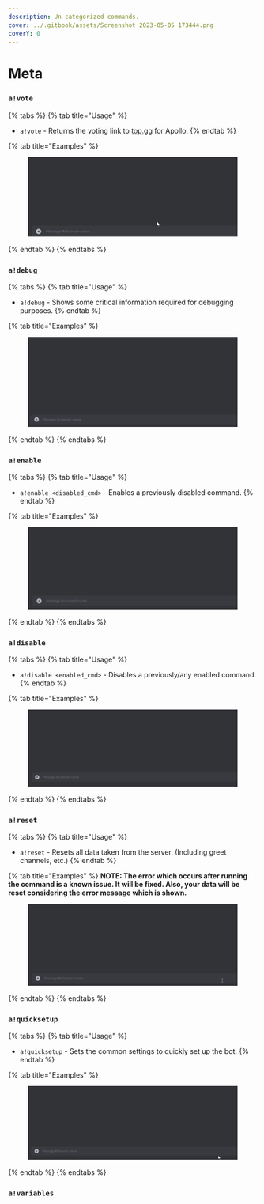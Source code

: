 ```yaml
---
description: Un-categorized commands.
cover: ../.gitbook/assets/Screenshot 2023-05-05 173444.png
coverY: 0
---
```


# Meta

### `a!vote`

{% tabs %}
{% tab title="Usage" %}
* `a!vote` - Returns the voting link to [top.gg](https://top.gg/bot/824119071556763668/vote) for Apollo.
{% endtab %}

{% tab title="Examples" %}
<figure><img src="../.gitbook/assets/DiscordPTB_gD8vKm8sC0.gif" alt=""><figcaption></figcaption></figure>
{% endtab %}
{% endtabs %}

### `a!debug`

{% tabs %}
{% tab title="Usage" %}
* `a!debug` - Shows some critical information required for debugging purposes.
{% endtab %}

{% tab title="Examples" %}
<figure><img src="../.gitbook/assets/DiscordPTB_gjEgI8hehk.gif" alt=""><figcaption></figcaption></figure>
{% endtab %}
{% endtabs %}

### `a!enable`

{% tabs %}
{% tab title="Usage" %}
* `a!enable <disabled_cmd>` - Enables a previously disabled command.
{% endtab %}

{% tab title="Examples" %}
<figure><img src="../.gitbook/assets/DiscordPTB_I7ply9fUHo.gif" alt=""><figcaption></figcaption></figure>
{% endtab %}
{% endtabs %}

### `a!disable`

{% tabs %}
{% tab title="Usage" %}
* `a!disable <enabled_cmd>` - Disables a previously/any enabled command.
{% endtab %}

{% tab title="Examples" %}
<figure><img src="../.gitbook/assets/DiscordPTB_r5Aa1rFJUz.gif" alt=""><figcaption></figcaption></figure>
{% endtab %}
{% endtabs %}

### `a!reset`

{% tabs %}
{% tab title="Usage" %}
* `a!reset` - Resets all data taken from the server. (Including greet channels, etc.)
{% endtab %}

{% tab title="Examples" %}
**NOTE: The error which occurs after running the command is a known issue. It will be fixed. Also, your data will be reset considering the error message which is shown.**

<figure><img src="../.gitbook/assets/DiscordPTB_G0ejRbpnAb.gif" alt=""><figcaption></figcaption></figure>
{% endtab %}
{% endtabs %}

### `a!quicksetup`

{% tabs %}
{% tab title="Usage" %}
* `a!quicksetup` - Sets the common settings to quickly set up the bot.
{% endtab %}

{% tab title="Examples" %}
<figure><img src="../.gitbook/assets/DiscordPTB_eLMEE971Rb.gif" alt=""><figcaption></figcaption></figure>
{% endtab %}
{% endtabs %}

### `a!variables`
